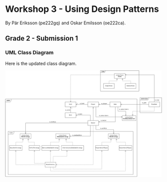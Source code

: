 # Workshop 3 - Using Design Patterns

By Pär Eriksson (pe222gq) and Oskar Emilsson (oe222ca).

## Grade 2 - Submission 1

### UML Class Diagram

Here is the updated class diagram.

![Black Jack UML](WS3-BlackJack.png)
